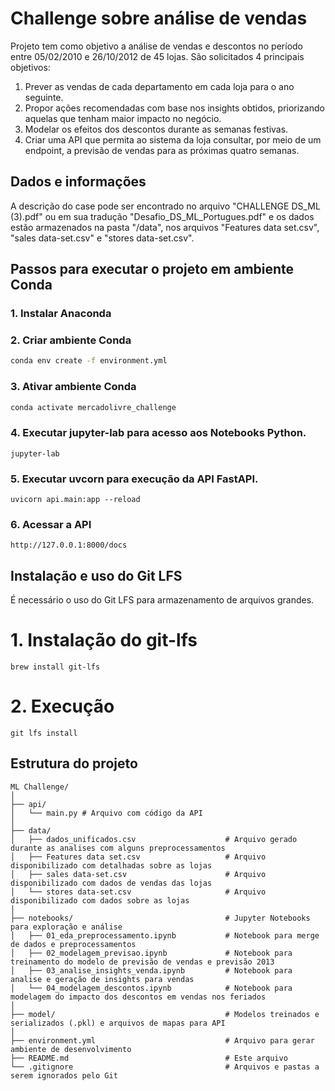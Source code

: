 # Challenge sobre análise de vendas

Projeto tem como objetivo a análise de vendas e descontos no período entre 05/02/2010 e 26/10/2012 de 45 lojas. São solicitados 4 principais objetivos:

1. Prever as vendas de cada departamento em cada loja para o ano seguinte.
2. Propor ações recomendadas com base nos insights obtidos, priorizando aquelas que tenham maior impacto no negócio.
3. Modelar os efeitos dos descontos durante as semanas festivas.
4. Criar uma API que permita ao sistema da loja consultar, por meio de um endpoint, a previsão de vendas para as próximas quatro semanas.

## Dados e informações

A descrição do case pode ser encontrado no arquivo "CHALLENGE DS_ML (3).pdf" ou em sua tradução "Desafio_DS_ML_Portugues.pdf" e os dados estão armazenados na pasta "/data", nos arquivos "Features data set.csv", "sales data-set.csv" e "stores data-set.csv".

## Passos para executar o projeto em ambiente Conda

### 1. Instalar Anaconda

### 2. Criar ambiente Conda
```bash
conda env create -f environment.yml
```

### 3. Ativar ambiente Conda
```bash
conda activate mercadolivre_challenge
```

### 4. Executar jupyter-lab para acesso aos Notebooks Python.
```
jupyter-lab
```

### 5. Executar uvcorn para execução da API FastAPI.
```
uvicorn api.main:app --reload
```

### 6. Acessar a API
```
http://127.0.0.1:8000/docs
```

## Instalação e uso do Git LFS
É necessário o uso do Git LFS para armazenamento de arquivos grandes.

# 1. Instalação do git-lfs
```
brew install git-lfs
```

# 2. Execução
```
git lfs install
```

## Estrutura do projeto

```plaintext
ML Challenge/
│
├── api/
│   └── main.py # Arquivo com código da API
│
├── data/
│   ├── dados_unificados.csv                    # Arquivo gerado durante as analises com alguns preprocessamentos
│   ├── Features data set.csv                   # Arquivo disponibilizado com detalhadas sobre as lojas
│   ├── sales data-set.csv                      # Arquivo disponibilizado com dados de vendas das lojas
│   └── stores data-set.csv                     # Arquivo disponibilizado com dados sobre as lojas
│
├── notebooks/                                  # Jupyter Notebooks para exploração e análise
│   ├── 01_eda_preprocessamento.ipynb           # Notebook para merge de dados e preprocessamentos
│   ├── 02_modelagem_previsao.ipynb             # Notebook para treinamento do modelo de previsão de vendas e previsão 2013
│   ├── 03_analise_insights_venda.ipynb         # Notebook para analise e geração de insights para vendas
│   └── 04_modelagem_descontos.ipynb            # Notebook para modelagem do impacto dos descontos em vendas nos feriados
│
├── model/                                      # Modelos treinados e serializados (.pkl) e arquivos de mapas para API
│
├── environment.yml                             # Arquivo para gerar ambiente de desenvolvimento
├── README.md                                   # Este arquivo
└── .gitignore                                  # Arquivos e pastas a serem ignorados pelo Git
```


